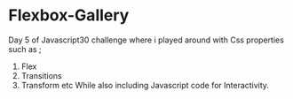 # Flexbox-Gallery
Day 5 of Javascript30 challenge where i played around with Css properties such as ;
1. Flex
2. Transitions
3. Transform etc
While also including Javascript code for Interactivity.
